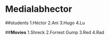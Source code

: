 # Medialabhector
##students
1.Héctor
2.Ani
3.Hugo
4.Lu 

##**Movies**
1.Shreck
2.Forrest Gump
3.Red
4.Rad
